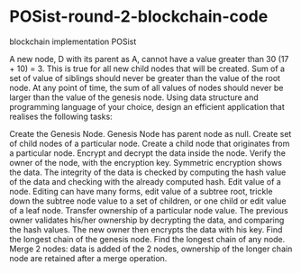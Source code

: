 # POSist-round-2-blockchain-code
blockchain implementation  POSist

A new node, D with its parent as A, cannot have a value greater than 30 (17 + 10) = 3. This is true for all new child nodes that will be created. Sum of a set of value of siblings should never be greater than the value of the root node. At any point of time, the sum of all values of nodes should never be larger than the value of the genesis node. Using data structure and programming language of your choice, design an efficient application that realises the following tasks:

Create the Genesis Node. Genesis Node has parent node as null.
Create set of child nodes of a particular node.
Create a child node that originates from a particular node.
Encrypt and decrypt the data inside the node.
Verify the owner of the node, with the encryption key. Symmetric encryption shows the data. The integrity of the data is checked by computing the hash value of the data and checking with the already computed hash.
Edit value of a node. Editing can have many forms, edit value of a subtree root, trickle down the subtree node value to a set of children, or one child or edit value of a leaf node.
Transfer ownership of a particular node value. The previous owner validates his/her ownership by decrypting the data, and comparing the hash values. The new owner then encrypts the data with his key.
Find the longest chain of the genesis node.
Find the longest chain of any node.
Merge 2 nodes: data is added of the 2 nodes, ownership of the longer chain node are retained after a merge operation.
